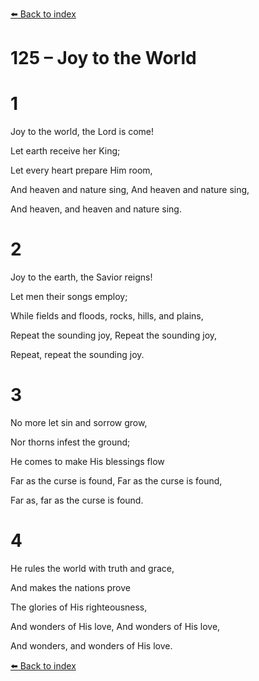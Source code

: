 [⬅️ Back to index](../README.md)

# 125 – Joy to the World





# 1

Joy to the world, the Lord is come!

Let earth receive her King;

Let every heart prepare Him room,

And heaven and nature sing, And heaven and nature sing,

And heaven, and heaven and nature sing.



# 2

Joy to the earth, the Savior reigns!

Let men their songs employ;

While fields and floods, rocks, hills, and plains,

Repeat the sounding joy, Repeat the sounding joy,

Repeat, repeat the sounding joy.



# 3

No more let sin and sorrow grow,

Nor thorns infest the ground;

He comes to make His blessings flow

Far as the curse is found, Far as the curse is found,

Far as, far as the curse is found.



# 4

He rules the world with truth and grace,

And makes the nations prove

The glories of His righteousness,

And wonders of His love, And wonders of His love,

And wonders, and wonders of His love.

[⬅️ Back to index](../README.md)
